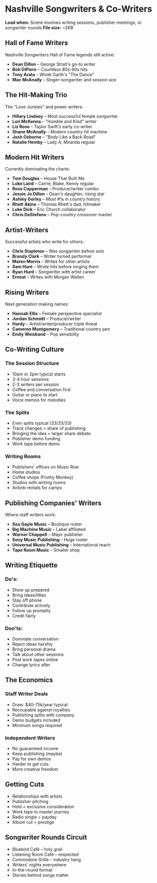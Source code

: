 # Nashville Songwriters & Co-Writers
**Load when:** Scene involves writing sessions, publisher meetings, or songwriter rounds
**File size:** ~2KB

## Hall of Fame Writers

Nashville Songwriters Hall of Fame legends still active:

* **Dean Dillon** – George Strait's go-to writer
* **Bob DiPiero** – Countless 80s-90s hits
* **Tony Arata** – Wrote Garth's "The Dance"
* **Mac McAnally** – Singer-songwriter and session ace

## The Hit-Making Trio

The "Love Junkies" and power writers:

* **Hillary Lindsey** – Most successful female songwriter
* **Lori McKenna** – "Humble and Kind" writer
* **Liz Rose** – Taylor Swift's early co-writer
* **Shane McAnally** – Modern country hit machine
* **Josh Osborne** – "Body Like a Back Road"
* **Natalie Hemby** – Lady A, Miranda regular

## Modern Hit Writers

Currently dominating the charts:

* **Tom Douglas** – House That Built Me
* **Luke Laird** – Carrie, Blake, Kenny regular  
* **Ross Copperman** – Producer/writer combo
* **Jessie Jo Dillon** – Dean's daughter, rising star
* **Ashley Gorley** – Most #1s in country history
* **Rhett Akins** – Thomas Rhett's dad, hitmaker
* **Luke Dick** – Eric Church collaborator
* **Chris DeStefano** – Pop-country crossover master

## Artist-Writers

Successful artists who write for others:

* **Chris Stapleton** – Was songwriter before solo
* **Brandy Clark** – Writer turned performer
* **Maren Morris** – Writes for other artists
* **Sam Hunt** – Wrote hits before singing them
* **Ryan Hurd** – Songwriter with artist career
* **Ernest** – Writes with Morgan Wallen

## Rising Writers

Next generation making names:

* **Hannah Ellis** – Female perspective specialist
* **Jordan Schmidt** – Producer/writer
* **Hardy** – Artist/writer/producer triple threat
* **Cameron Montgomery** – Traditional country pen
* **Emily Weisband** – Pop sensibility

## Co-Writing Culture

### The Session Structure
* 10am or 2pm typical starts
* 3-4 hour sessions
* 2-3 writers per session
* Coffee and conversation first
* Guitar or piano to start
* Voice memos for melodies

### The Splits
* Even splits typical (33/33/33)
* Track changes = share of publishing
* Bringing the idea = larger share debate
* Publisher demo funding
* Work tape before demo

### Writing Rooms
* Publishers' offices on Music Row
* Home studios
* Coffee shops (Frothy Monkey)
* Studios with writing rooms
* Airbnb rentals for camps

## Publishing Companies' Writers

Where staff writers work:

* **Sea Gayle Music** – Boutique roster
* **Big Machine Music** – Label affiliated
* **Warner Chappell** – Major publisher
* **Sony Music Publishing** – Huge roster
* **Universal Music Publishing** – International reach
* **Tape Room Music** – Smaller shop

## Writing Etiquette

### Do's:
* Show up prepared
* Bring ideas/titles
* Stay off phone
* Contribute actively
* Follow up promptly
* Credit fairly

### Don'ts:
* Dominate conversation
* Reject ideas harshly  
* Bring personal drama
* Talk about other sessions
* Post work tapes online
* Change lyrics after

## The Economics

### Staff Writer Deals
* Draw: $40-75k/year typical
* Recoupable against royalties
* Publishing splits with company
* Demo budgets included
* Minimum songs required

### Independent Writers
* No guaranteed income
* Keep publishing (maybe)
* Pay for own demos
* Harder to get cuts
* More creative freedom

## Getting Cuts

* Relationships with artists
* Publisher pitching
* Hold = exclusive consideration
* Work tape to master journey
* Radio single = payday
* Album cut = prestige

## Songwriter Rounds Circuit

* Bluebird Café – holy grail
* Listening Room Café – respected
* Commodore Grille – industry hang
* Writers' nights everywhere
* In-the-round format
* Stories behind songs matter